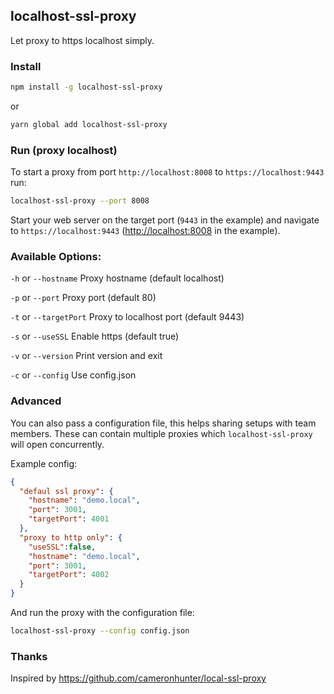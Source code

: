 ## localhost-ssl-proxy


Let proxy to https localhost simply.

### Install

```sh
npm install -g localhost-ssl-proxy
```

or 

```sh
yarn global add localhost-ssl-proxy
```

### Run (proxy localhost)

To start a proxy from port `http://localhost:8008` to `https://localhost:9443` run:
```sh
localhost-ssl-proxy --port 8008  
```

Start your web server on the target port (`9443` in the example) and navigate to `https://localhost:9443` ([http://localhost:8008](http://localhost:8008) in the example).


### Available Options:

`-h` or `--hostname` Proxy hostname (default localhost)

`-p` or `--port` Proxy port (default 80)

`-t` or `--targetPort` Proxy to localhost port (default 9443)

`-s` or `--useSSL` Enable https (default true)

`-v` or `--version` Print version and exit

`-c` or `--config` Use config.json  


### Advanced

You can also pass a configuration file, this helps sharing setups with team members. These can contain multiple proxies which `localhost-ssl-proxy` will open concurrently.

Example config:
```json
{
  "defaul ssl proxy": {
    "hostname": "demo.local",
    "port": 3001,
    "targetPort": 4001
  },
  "proxy to http only": {
    "useSSL":false,
    "hostname": "demo.local",
    "port": 3001,
    "targetPort": 4002
  }
}
```

And run the proxy with the configuration file:
```sh
localhost-ssl-proxy --config config.json
```

### Thanks
 

Inspired by <https://github.com/cameronhunter/local-ssl-proxy>